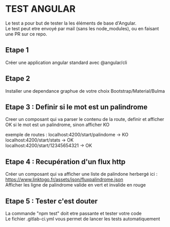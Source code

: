 # TEST ANGULAR 

Le test a pour but de tester la les éléments de base d'Angular.  
Le test peut etre envoyé par mail (sans les node_modules), ou en faisant une PR sur ce repo.

## Etape 1
Créer une application angular standard avec @angular/cli

## Etape 2
Installer une dependance graphue de votre choix Bootstrap/Material/Bulma

## Etape 3 : Definir si le mot est un palindrome
Creer un composant qui va parser le contenu de la route, definir et afficher OK si le mot est un palindrome, sinon afficher KO

exemple de routes : 
  localhost:4200/start/palindome -> KO  
  localhost:4200/start/stats -> OK  
  localhost:4200/start/12345654321 -> OK  

## Etape 4 : Recupération d'un flux http
Créer un composant qui va afficher une liste de palindone herbergé ici :  https://www.linktogo.fr/assets/json/fluxpalindrome.json  
Afficher les ligne de palindrome valide en vert et invalide en rouge


## Etape 5 : Tester c'est douter
La commande "npm test" doit etre passante et tester votre code  
Le fichier .gitlab-ci.yml vous permet de lancer les tests automatiquement
